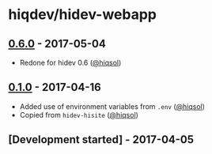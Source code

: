 # hiqdev/hidev-webapp

## [0.6.0] - 2017-05-04

- Redone for hidev 0.6 ([@hiqsol])

## [0.1.0] - 2017-04-16

- Added use of environment variables from `.env` ([@hiqsol])
- Copied from `hidev-hisite` ([@hiqsol])

## [Development started] - 2017-04-05

[@hiqsol]: https://github.com/hiqsol
[sol@hiqdev.com]: https://github.com/hiqsol
[@SilverFire]: https://github.com/SilverFire
[d.naumenko.a@gmail.com]: https://github.com/SilverFire
[@tafid]: https://github.com/tafid
[andreyklochok@gmail.com]: https://github.com/tafid
[@BladeRoot]: https://github.com/BladeRoot
[bladeroot@gmail.com]: https://github.com/BladeRoot
[Under development]: https://github.com/hiqdev/hidev-webapp/releases
[0.1.0]: https://github.com/hiqdev/hidev-webapp/releases/tag/0.1.0
[0.6.0]: https://github.com/hiqdev/hidev-webapp/compare/0.1.0...0.6.0

